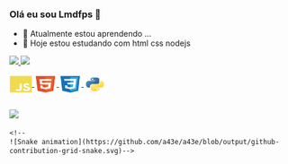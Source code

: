 ### Olá eu sou Lmdfps 👋
- 🌱 Atualmente estou aprendendo ...
- 🔭 Hoje estou estudando com html css nodejs
<!--
**a43e/a43e** is a ✨ _special_ ✨ repository because its `README.md` (this file) appears on your GitHub profile.

Here are some ideas to get you started:


- 🌱 I’m currently learning ...
-->


<!--div align="center">
  <a href="https://github.com/a43e">
  <img height="180em" src="https://github-readme-stats.vercel.app/api/top-langs/?username=a43e&layout=compact&langs_count=7&theme=dracula"/>
</div-->

<div>
  <a href="https://beacons.ai/a43e">
  <img height="180em" src="https://github-readme-stats.vercel.app/api?username=a43e&show_icons=true&theme=dark&include_all_commits=true&count_private=true"/>
  <img height="180em" src="https://github-readme-stats.vercel.app/api/top-langs/?username=a43e&layout=compact&langs_count=16&theme=dark"/>
</div>
  
<div style="display: inline_block"><br>  
  <img align="center" alt="a43e-Js" height="30" width="40" src="https://raw.githubusercontent.com/devicons/devicon/master/icons/javascript/javascript-plain.svg">
  <img align="center" alt="a43e-HTML" height="30" width="40" src="https://raw.githubusercontent.com/devicons/devicon/master/icons/html5/html5-original.svg">
  <img align="center" alt="a43e-CSS" height="30" width="40" src="https://raw.githubusercontent.com/devicons/devicon/master/icons/css3/css3-original.svg">
  <img align="center" alt="a43e-Python" height="30" width="40" src="https://raw.githubusercontent.com/devicons/devicon/master/icons/python/python-original.svg">
  </div>
  
  ##
  
  <div>
    <a href="https://instagram.com/lmdfps" target="_blank"><img src="https://img.shields.io/badge/-Instagram-%23E4405F?style=for-the-badge&logo=instagram&logoColor=white" target="_blank"></a>
    
    <!--
    ![Snake animation](https://github.com/a43e/a43e/blob/output/github-contribution-grid-snake.svg)-->
    
    
  </div>
    
